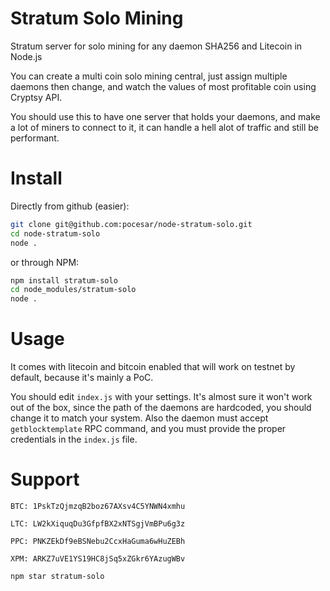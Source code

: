 Stratum Solo Mining
=================

Stratum server for solo mining for any daemon SHA256 and Litecoin in Node.js

You can create a multi coin solo mining central, just assign multiple daemons then change,
and watch the values of most profitable coin using Cryptsy API.

You should use this to have one server that holds your daemons, and make a lot of miners to connect to it,
it can handle a hell alot of traffic and still be performant.

Install
=================

Directly from github (easier):

```bash
git clone git@github.com:pocesar/node-stratum-solo.git
cd node-stratum-solo
node .
```

or through NPM:

```bash
npm install stratum-solo
cd node_modules/stratum-solo
node .
```

Usage
=================

It comes with litecoin and bitcoin enabled that will work on testnet by default, because it's mainly a PoC.

You should edit `index.js` with your settings. It's almost sure it won't work out of the box,
since the path of the daemons are hardcoded, you should change it to match your system. Also the daemon
must accept `getblocktemplate` RPC command, and you must provide the proper credentials
in the `index.js` file.

Support
=================

`BTC: 1PskTzQjmzqB2boz67AXsv4C5YNWN4xmhu`


`LTC: LW2kXiquqDu3GfpfBX2xNTSgjVmBPu6g3z`


`PPC: PNKZEkDf9eBSNebu2CcxHaGuma6wHuZEBh`


`XPM: ARKZ7uVE1YS19HC8jSq5xZGkr6YAzugWBv`


```bash
npm star stratum-solo
```